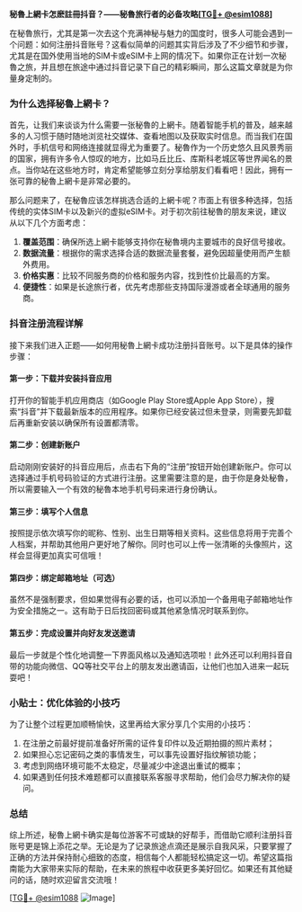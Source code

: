 **秘魯上網卡怎麽註冊抖音？——秘魯旅行者的必备攻略[[TG💪+ @esim1088](https://t.me/s/esim1088)]**

在秘魯旅行，尤其是第一次去这个充满神秘与魅力的国度时，很多人可能会遇到一个问题：如何注册抖音账号？这看似简单的问题其实背后涉及了不少细节和步骤，尤其是在国外使用当地的SIM卡或eSIM卡上网的情况下。如果你正在计划一次秘魯之旅，并且想在旅途中通过抖音记录下自己的精彩瞬间，那么这篇文章就是为你量身定制的。

### 为什么选择秘魯上網卡？

首先，让我们来谈谈为什么需要一张秘魯的上網卡。随着智能手机的普及，越来越多的人习惯于随时随地浏览社交媒体、查看地图以及获取实时信息。而当我们在国外时，手机信号和网络连接就显得尤为重要了。秘魯作为一个历史悠久且风景秀丽的国家，拥有许多令人惊叹的地方，比如马丘比丘、库斯科老城区等世界闻名的景点。当你站在这些地方时，肯定希望能够立刻分享给朋友们看看吧！因此，拥有一张可靠的秘魯上網卡是非常必要的。

那么问题来了，在秘魯应该怎样挑选合适的上網卡呢？市面上有很多种选择，包括传统的实体SIM卡以及新兴的虚拟eSIM卡。对于初次前往秘魯的朋友来说，建议从以下几个方面考虑：

1. **覆盖范围**：确保所选上網卡能够支持你在秘魯境内主要城市的良好信号接收。
2. **数据流量**：根据你的需求选择合适的数据流量套餐，避免因超量使用而产生额外费用。
3. **价格实惠**：比较不同服务商的价格和服务内容，找到性价比最高的方案。
4. **便捷性**：如果是长途旅行者，优先考虑那些支持国际漫游或者全球通用的服务商。

### 抖音注册流程详解

接下来我们进入正题——如何用秘魯上網卡成功注册抖音账号。以下是具体的操作步骤：

#### 第一步：下载并安装抖音应用
打开你的智能手机应用商店（如Google Play Store或Apple App Store），搜索“抖音”并下载最新版本的应用程序。如果你已经安装过但未登录，则需要先卸载后再重新安装以确保所有设置都清零。

#### 第二步：创建新账户
启动刚刚安装好的抖音应用后，点击右下角的“注册”按钮开始创建新账户。你可以选择通过手机号码验证的方式进行注册。这里需要注意的是，由于你是身处秘魯，所以需要输入一个有效的秘魯本地手机号码来进行身份确认。

#### 第三步：填写个人信息
按照提示依次填写你的昵称、性别、出生日期等相关资料。这些信息将用于完善个人档案，并帮助其他用户更好地了解你。同时也可以上传一张清晰的头像照片，这样会显得更加真实可信哦！

#### 第四步：绑定邮箱地址（可选）
虽然不是强制要求，但如果觉得有必要的话，也可以添加一个备用电子邮箱地址作为安全措施之一。这有助于日后找回密码或其他紧急情况时联系到你。

#### 第五步：完成设置并向好友发送邀请
最后一步就是个性化地调整一下界面风格以及通知选项啦！此外还可以利用抖音自带的功能向微信、QQ等社交平台上的朋友发出邀请函，让他们也加入进来一起玩耍吧！

### 小贴士：优化体验的小技巧

为了让整个过程更加顺畅愉快，这里再给大家分享几个实用的小技巧：

1. 在注册之前最好提前准备好所需的证件复印件以及近期拍摄的照片素材；
2. 如果担心忘记密码之类的事情发生，可以事先设置好指纹解锁功能；
3. 考虑到网络环境可能不太稳定，尽量减少中途退出重试的概率；
4. 如果遇到任何技术难题都可以直接联系客服寻求帮助，他们会尽力解决你的疑问。

### 总结

综上所述，秘魯上網卡确实是每位游客不可或缺的好帮手，而借助它顺利注册抖音账号更是锦上添花之举。无论是为了记录旅途点滴还是展示自我风采，只要掌握了正确的方法并保持耐心细致的态度，相信每个人都能轻松搞定这一切。希望这篇指南能为大家带来实际的帮助，在未来的旅程中收获更多美好回忆。如果还有其他疑问的话，随时欢迎留言交流哦！

[[TG💪+ @esim1088](https://t.me/s/esim1088) ![Image](https://i.postimg.cc/4NQfJmqS/Snipaste-2025-05-13-00-14-12.png)]